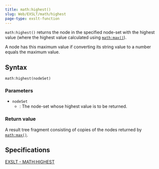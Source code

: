 ```yaml
---
title: math:highest()
slug: Web/EXSLT/math/highest
page-type: exslt-function
---
```




`math:highest()` returns the node in the specified node-set with the highest value (where the highest value calculated using [`math:max()`](/Web/EXSLT/math/max)).

A node has this maximum value if converting its string value to a number equals the maximum value.

## Syntax

```plain
math:highest(nodeSet)
```

### Parameters

- `nodeSet`
  - : The node-set whose highest value is to be returned.

### Return value

A result tree fragment consisting of copies of the nodes returned by [`math:max()`](/Web/EXSLT/math/max).

## Specifications

[EXSLT - MATH:HIGHEST](https://exslt.github.io/math/functions/highest/index.html)
